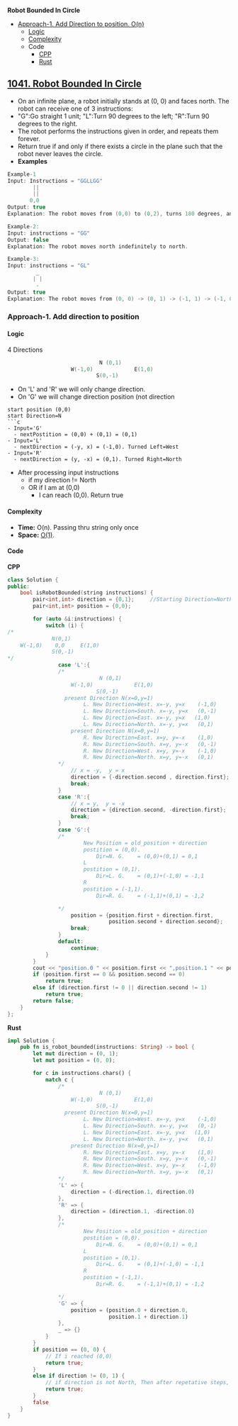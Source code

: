 **Robot Bounded In Circle**
- [Approach-1. Add Direction to position. O(n)](#a1)
  - [Logic](#l)
  - [Complexity](#c)
  - Code
    - [CPP](#cpp)
    - [Rust](#rs)

## [1041. Robot Bounded In Circle](https://leetcode.com/problems/robot-bounded-in-circle/)
- On an infinite plane, a robot initially stands at (0, 0) and faces north. The robot can receive one of 3 instructions:
- "G":Go straight 1 unit; "L":Turn 90 degrees to the left; "R":Turn 90 degrees to the right.
- The robot performs the instructions given in order, and repeats them forever.
- Return true if and only if there exists a circle in the plane such that the robot never leaves the circle.
- **Examples**
```c
Example-1
Input: Instructions = "GGLLGG"
        ||
        ||
       0,0
Output: true
Explanation: The robot moves from (0,0) to (0,2), turns 180 degrees, and then returns to (0,0).

Example-2:
Input: instructions = "GG"
Output: false
Explanation: The robot moves north indefinitely to north.

Example-3:
Input: instructions = "GL"
         _
        | |
         - 
Output: true
Explanation: The robot moves from (0, 0) -> (0, 1) -> (-1, 1) -> (-1, 0) -> (0, 0) -> ...
```

<a name=a1></a>
### Approach-1. Add direction to position
#### Logic
4 Directions
```c
                             N (0,1)
                    W(-1,0)             E(1,0)
                            S(0,-1)
```
- On 'L' and 'R' we will only change direction.
- On 'G' we will change direction position (not direction
```
start position (0,0)
start Direction=N
```c
- Input='G'
  - nextPostition = (0,0) + (0,1) = (0,1)
- Input='L'
  - nextDirection = (-y, x) = (-1,0). Turned Left=West
- Input='R'
  - nextDirection = (y, -x) = (0,1). Turned Right=North
```
- After processing input instructions
  - if my direction != North
  - OR if I am at (0,0)
    - I can reach (0,0). Return true

#### Complexity
- **Time:** O(n). Passing thru string only once
- **Space:** [O(1)](/DS_Questions).
#### Code
<a name=cpp></a>
**CPP**
```cpp
class Solution {
public:
    bool isRobotBounded(string instructions) {
        pair<int,int> direction = {0,1};     //Starting Direction=North
        pair<int,int> position = {0,0};

        for (auto &i:instructions) {
            switch (i) {
/*
              N(0,1)
    W(-1,0)    0,0     E(1,0)
              S(0,-1)
*/
                case 'L':{
                /*
                             N (0,1)
                    W(-1,0)             E(1,0)
                            S(0,-1)
                  present Direction N(x=0,y=1)
                        L. New Direction=West. x=-y, y=x    (-1,0)
                        L. New Direction=South. x=-y, y=x   (0,-1)
                        L. New Direction=East. x=-y, y=x   (1,0)
                        L. New Direction=North. x=-y, y=x   (0,1)
                    present Direction N(x=0,y=1)
                        R. New Direction=East. x=y, y=-x    (1,0)
                        R. New Direction=South. x=y, y=-x   (0,-1)
                        R. New Direction=West. x=y, y=-x    (-1,0)
                        R. New Direction=North. x=y, y=-x   (0,1)
                */
                    // x = -y,  y = x
                    direction = {-direction.second , direction.first};
                    break;
                }
                case 'R':{
                    // x = y,  y = -x
                    direction = {direction.second, -direction.first};
                    break;
                }
                case 'G':{
                /*
                        New Position = old_position + direction
                        postition = (0,0).
                            Dir=N. G.    = (0,0)+(0,1) = 0,1
                        L
                        postition = (0,1).
                            Dir=L. G.    = (0,1)+(-1,0) = -1,1
                        R
                        postition = (-1,1).
                            Dir=R. G.    = (-1,1)+(0,1) = -1,2

                */
                    position = {position.first + direction.first, 
                                position.second + direction.second};
                    break;
                }
                default:
                    continue;
            }
        }
        cout << "position.0 " << position.first << ",position.1 " << position.second <<"\n";
        if (position.first == 0 && position.second == 0)
            return true;
        else if (direction.first != 0 || direction.second != 1)
            return true;
        return false;
    }
};
```
<a name=rs></a>
**Rust**
```rs
impl Solution {
    pub fn is_robot_bounded(instructions: String) -> bool {
        let mut direction = (0, 1);
        let mut position = (0, 0);

        for c in instructions.chars() {
            match c {
                /*
                             N (0,1)
                    W(-1,0)             E(1,0)
                            S(0,-1)
                  present Direction N(x=0,y=1)
                        L. New Direction=West. x=-y, y=x    (-1,0)
                        L. New Direction=South. x=-y, y=x   (0,-1)
                        L. New Direction=East. x=-y, y=x   (1,0)
                        L. New Direction=North. x=-y, y=x   (0,1)
                    present Direction N(x=0,y=1)
                        R. New Direction=East. x=y, y=-x    (1,0)
                        R. New Direction=South. x=y, y=-x   (0,-1)
                        R. New Direction=West. x=y, y=-x    (-1,0)
                        R. New Direction=North. x=y, y=-x   (0,1)
                */
                'L' => {
                    direction = (-direction.1, direction.0)
                },
                'R' => {
                    direction = (direction.1, -direction.0)
                },
                /*
                        New Position = old_position + direction
                        postition = (0,0).
                            Dir=N. G.    = (0,0)+(0,1) = 0,1
                        L
                        postition = (0,1).
                            Dir=L. G.    = (0,1)+(-1,0) = -1,1
                        R
                        postition = (-1,1).
                            Dir=R. G.    = (-1,1)+(0,1) = -1,2

                */
                'G' => {
                    position = (position.0 + direction.0,
                                position.1 + direction.1)
                },
                _ => {}
            }
        }
        if position == (0, 0) {
            // If i reached (0,0)
            return true;
        }
        else if direction != (0, 1) {
            // if direction is not North, Then after repetative steps, I can reach 0,0
            return true;
        }
        false        
    }
}
```

